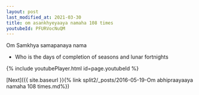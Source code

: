 ```yaml
---
layout: post
last_modified_at: 2021-03-30
title: om asankhyeyaaya namaha 108 times
youtubeId: PFURVocNuQM
---
```

 
 
Om Samkhya samapanaya nama 
 
 -  Who is the days of completion of seasons and lunar fortnights 
 
  
 
  
 
 
 
 
 
 


{% include youtubePlayer.html id=page.youtubeId %}
 
[Next]({{ site.baseurl }}{% link  split2/_posts/2016-05-19-Om abhipraayaaya namaha 108 times.md%})
 
